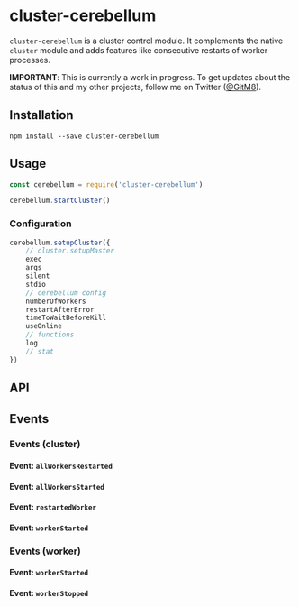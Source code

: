 # cluster-cerebellum

`cluster-cerebellum` is a cluster control module. It complements the native `cluster` module and adds features like consecutive restarts of worker processes.

**IMPORTANT**: This is currently a work in progress. To get updates about the status of this and my other projects, follow me on Twitter ([@GitM8](https://twitter.com/gitm8)).


## Installation
```shell
npm install --save cluster-cerebellum
```

## Usage

```javascript
const cerebellum = require('cluster-cerebellum')

cerebellum.startCluster()

```

### Configuration
```javascript
cerebellum.setupCluster({
	// cluster.setupMaster
	exec
	args
	silent
	stdio
	// cerebellum config
	numberOfWorkers
	restartAfterError
	timeToWaitBeforeKill
	useOnline
	// functions
	log
	// stat
})
```

## API
###
## Events
### Events (cluster)
#### Event: `allWorkersRestarted`
#### Event: `allWorkersStarted`
#### Event: `restartedWorker`
#### Event: `workerStarted`
### Events (worker)
#### Event: `workerStarted`
#### Event: `workerStopped`
